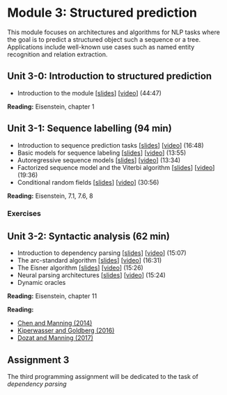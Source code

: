 # Module 3: Structured prediction

This module focuses on architectures and algorithms for NLP tasks where the goal is to predict a structured object such a sequence or a tree. Applications include well-known use cases such as named entity recognition and relation extraction.

## Unit 3-0: Introduction to structured prediction

* Introduction to the module [[slides](slides/module2.pdf)] [[video](https://youtu.be/PK0Kil5REy8)] (44:47)

**Reading:** Eisenstein, chapter 1

## Unit 3-1: Sequence labelling (94 min)

* Introduction to sequence prediction tasks [[slides](slides/slides-2022-311.pdf)] [[video](https://youtu.be/VCORDrz-Tzs)] (16:48)
* Basic models for sequence labeling [[slides](slides/slides-2022-312.pdf)] [[video](https://youtu.be/E7jrhDkrmZQ)] (13:55)
* Autoregressive sequence models [[slides](slides/slides-2022-313.pdf)] [[video](https://youtu.be/V9TJMODq-rU)] (13:34)
* Factorized sequence model and the Viterbi algorithm [[slides](slides/slides-2022-314.pdf)] [[video](https://youtu.be/C_5nfLIhMjw)] (19:36)
* Conditional random fields [[slides](slides/slides-2022-315.pdf)] [[video](https://youtu.be/8wLScZOGeRc)] (30:56)

**Reading:** Eisenstein, 7.1, 7.6, 8

### Exercises

<!--* Named entity recognition 1 [[code](https://github.com/liu-nlp/dl4nlp/tree/master/exercise2_1)] [[colab](https://drive.google.com/file/d/1xLwc_NGpqscRfJaQAITmE5CoTRqksJAz/view)] [[solution](https://github.com/liu-nlp/dl4nlp/blob/master/exercise2_1/Exercise%202.1%20solution.ipynb)]
* Named entity recognition 2-->

## Unit 3-2: Syntactic analysis (62 min)

* Introduction to dependency parsing [[slides](slides/slides-241.pdf)] [[video](https://youtu.be/cx4B43sstTQ)] (15:07)
* The arc-standard algorithm [[slides](slides/slides-242.pdf)] [[video](https://youtu.be/IQC8Qy8bfG8)] (16:31)
* The Eisner algorithm [[slides](slides/slides-251.pdf)] [[video](https://youtu.be/QU059k3xifI)] (15:26)
* Neural parsing architectures [[slides](slides/slides-252.pdf)] [[video](https://youtu.be/l3_HM9NfSjc)] (15:24)
* Dynamic oracles

**Reading:** Eisenstein, chapter 11

**Reading:** 

* [Chen and Manning (2014)](https://www.aclweb.org/anthology/D14-1082/)
* [Kiperwasser and Goldberg (2016)](https://www.aclweb.org/anthology/Q16-1023/)
* [Dozat and Manning (2017)](https://openreview.net/forum?id=Hk95PK9le)

## Assignment 3

<!--* Introduction to Assignment 3 [[video](https://youtu.be/C7PnsTie1YA)]-->

The third programming assignment will be dedicated to the task of *dependency parsing*

